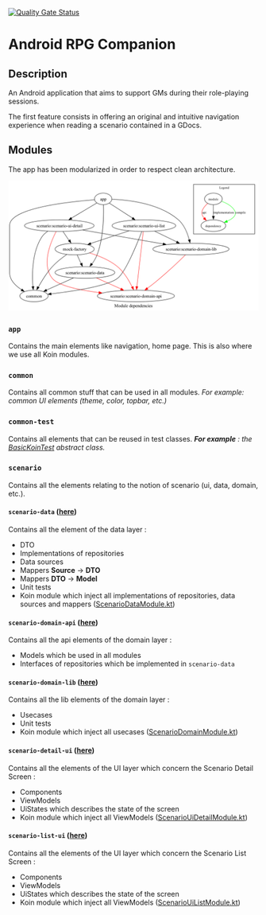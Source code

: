 [![Quality Gate Status](https://sonarcloud.io/api/project_badges/measure?project=florentin-v_android-rpg-companion&metric=alert_status)](https://sonarcloud.io/summary/new_code?id=florentin-v_android-rpg-companion)

# Android RPG Companion

## Description

An Android application that aims to support GMs during their role-playing sessions.

The first feature consists in offering an original and intuitive navigation experience when reading
a scenario contained in a GDocs.

## Modules

The app has been modularized in order to respect clean architecture.

![dependency graph](documentation/graph.png)

### `app`

Contains the main elements like navigation, home page. This is also where we use all Koin modules.

### `common`

Contains all common stuff that can be used in all modules.
_For example: common UI elements (theme, color, topbar, etc.)_

### `common-test`

Contains all elements that can be reused in test classes.
_**For example** : the [BasicKoinTest](common-test/src/main/kotlin/BasicKoinTest.kt) abstract
class._

### `scenario`

Contains all the elements relating to the notion of scenario (ui, data, domain, etc.).

#### `scenario-data` ([here](/scenario/scenario-data))

Contains all the element of the data layer :

* DTO
* Implementations of repositories
* Data sources
* Mappers **Source** &rarr; **DTO**
* Mappers **DTO** &rarr; **Model**
* Unit tests
* Koin module which inject all implementations of repositories, data sources and
  mappers ([ScenarioDataModule.kt](/scenario/scenario-data/src/main/kotlin/com/fvanaldewereld/rpgcompanion/data/scenario/di/ScenarioDataModule.kt))

#### `scenario-domain-api` ([here](/scenario/scenario-domain-api))

Contains all the api elements of the domain layer :

* Models which be used in all modules
* Interfaces of repositories which be implemented in `scenario-data`

#### `scenario-domain-lib` ([here](/scenario/scenario-domain-lib))

Contains all the lib elements of the domain layer :

* Usecases
* Unit tests
* Koin module which inject all
  usecases ([ScenarioDomainModule.kt](/scenario/scenario-domain-lib/src/main/kotlin/com/fvanaldewereld/rpgcompanion/lib/domain/scenario/di/ScenarioDomainModule.kt))

#### `scenario-detail-ui` ([here](/scenario/scenario-ui-detail))

Contains all the elements of the UI layer which concern the Scenario Detail Screen :

* Components
* ViewModels
* UiStates which describes the state of the screen
* Koin module which inject all
  ViewModels ([ScenarioUiDetailModule.kt](/scenario/scenario-ui-detail/src/main/kotlin/com/fvanaldewereld/rpgcompanion/ui/scenario/detail/di/ScenarioUiDetailModule.kt))

#### `scenario-list-ui` ([here](/scenario/scenario-ui-list))

Contains all the elements of the UI layer which concern the Scenario List Screen :

* Components
* ViewModels
* UiStates which describes the state of the screen
* Koin module which inject all
  ViewModels ([ScenarioUiListModule.kt](/scenario/scenario-ui-list/src/main/kotlin/com/fvanaldewereld/rpgcompanion/ui/scenario/list/di/ScenarioUiListModule.kt))
